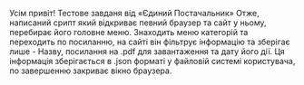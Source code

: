 Усім привіт! Тестове завданя від «Єдиний Постачальник» Отже, написаний срипт який відкриває певний браузер та сайт у ньому, перебирає його головне меню. Знаходить меню категорій та переходить по посиланню, на сайті він фільтрує інформацію та зберігає лише - Назву, посилання на .pdf для завантаження та дату його дії. Ця інформація зберігається в .json форматі у файловій системі користувача, по завершенню закриває вікно браузера.
